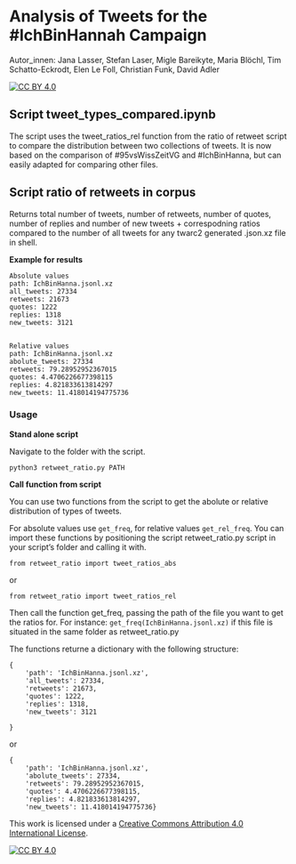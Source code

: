 # Analysis of Tweets for the #IchBinHannah Campaign

Autor_innen: Jana Lasser, Stefan Laser, Migle Bareikyte, Maria Blöchl, Tim Schatto-Eckrodt, Elen Le Foll, Christian Funk, David Adler

[![CC BY 4.0][cc-by-shield]][cc-by]

## Script tweet_types_compared.ipynb

The script uses the tweet_ratios_rel function from the ratio of retweet script to compare the distribution between two collections of tweets. It is now based on the comparison of #95vsWissZeitVG and #IchBinHanna, but can easily adapted for comparing other files.

## Script ratio of retweets in corpus

Returns total number of tweets, number of retweets, number of quotes, number of replies and number of new tweets + correspodning ratios compared to the number of all tweets for any twarc2 generated .json.xz file in shell.

**Example for results**

```
Absolute values
path: IchBinHanna.jsonl.xz
all_tweets: 27334
retweets: 21673
quotes: 1222
replies: 1318
new_tweets: 3121


Relative values
path: IchBinHanna.jsonl.xz
abolute_tweets: 27334
retweets: 79.28952952367015
quotes: 4.4706226677398115
replies: 4.821833613814297
new_tweets: 11.418014194775736
```


### Usage

**Stand alone script**

Navigate to the folder with the script.

```python3 retweet_ratio.py PATH```

**Call function from script**

You can use two functions from the script to get the abolute or relative distribution of types of tweets.

For absolute values use `get_freq`, for relative values `get_rel_freq`. You can import these functions by positioning the script retweet_ratio.py script in your script’s folder and calling it with.

```from retweet_ratio import tweet_ratios_abs```

or

```from retweet_ratio import tweet_ratios_rel```

Then call the function get_freq, passing the path of the file you want to get the ratios for. For instance: 
`get_freq(IchBinHanna.jsonl.xz)`
if this file is situated in the same folder as retweet_ratio.py

The functions returne a dictionary with the following structure:

```
{
    'path': 'IchBinHanna.jsonl.xz', 
    'all_tweets': 27334, 
    'retweets': 21673, 
    'quotes': 1222, 
    'replies': 1318, 
    'new_tweets': 3121

}
```

or

```
{
    'path': 'IchBinHanna.jsonl.xz', 
    'abolute_tweets': 27334, 
    'retweets': 79.28952952367015, 
    'quotes': 4.4706226677398115, 
    'replies': 4.821833613814297, 
    'new_tweets': 11.418014194775736}
```


This work is licensed under a
[Creative Commons Attribution 4.0 International License][cc-by].

[![CC BY 4.0][cc-by-image]][cc-by]

[cc-by]: http://creativecommons.org/licenses/by/4.0/
[cc-by-image]: https://i.creativecommons.org/l/by/4.0/88x31.png
[cc-by-shield]: https://img.shields.io/badge/License-CC%20BY%204.0-lightgrey.svg
